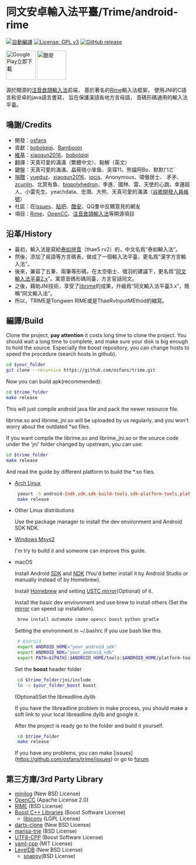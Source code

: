 # 同文安卓輸入法平臺/Trime/android-rime
[![自動編譯](https://travis-ci.org/osfans/trime.svg?branch=develop)](https://travis-ci.org/osfans/trime)
[![License: GPL v3](https://img.shields.io/badge/License-GPL%20v3-blue.svg)](http://www.gnu.org/licenses/gpl-3.0)
[![GitHub release](https://img.shields.io/github/release/osfans/trime.svg)](https://github.com/osfans/trime/releases)

[<img alt='Google Play立即下載' src='https://play.google.com/intl/en_us/badges/images/generic/zh-tw_badge_web_generic.png' height='80px'/>](https://play.google.com/store/apps/details?id=com.osfans.trime)
[<img alt='酷安' src='http://image.coolapk.com/apk_logo/2016/0108/12202_1452248424_4592.png' height='80px'/>](http://www.coolapk.com/apk/com.osfans.trime)

源於開源的[注音倉頡輸入法]前端，
基於著名的[Rime]輸入法框架，
使用JNI的C語言和安卓的java語言書寫，
旨在保護漢語各地方言母語，
音碼形碼通用的輸入法平臺。

## 鳴謝/Credits
- 開發：[osfans](https://github.com/osfans)
- 貢獻：[boboIqiqi](https://github.com/boboIqiqi)、[Bambooin](https://github.com/Bambooin)
- [維基](https://github.com/osfans/trime/wiki)：[xiaoqun2016](https://github.com/xiaoqun2016)、[boboIqiqi](https://github.com/boboIqiqi)
- 翻譯：天真可愛的滿滿（繁體中文）、點解（英文）
- 鍵盤：天真可愛的滿滿、皛筱晓小笨鱼、吴琛11、熊貓阿Bo、默默ㄇㄛˋ
- [捐贈](https://github.com/osfans/trime/releases)：[yueduz](https://github.com/yueduz)、[xiaoqun2016](https://github.com/xiaoqun2016)、[ipcjs](https://github.com/ipcjs)、Anonymous、啸傲居士、 矛矛、[zcunlin](https://github.com/zcunlin)、北冥有鱼、[biopolyhedron](https://github.com/biopolyhedron)、李進、國林、雷、天使的心跳、幸運超人、小雷先生、yeachdata、忠潤、大熊、天真可愛的滿滿（[谷歌開發人員帳號](https://play.google.com/apps/publish/)）
- 社區：在[Issues](https://github.com/osfans/trime/issues)、[貼吧](http://tieba.baidu.com/f?kw=rime)、[酷安](http://www.coolapk.com/apk/com.osfans.trime)、QQ羣中反饋意見的網友
- 項目：[Rime]、[OpenCC]、[注音倉頡輸入法]等開源項目

## 沿革/History
- 最初，輸入法是寫給[泰如拼音](http://tieba.baidu.com/f?kw=%E6%B3%B0%E5%A6%82)（thae5 rv2）的，中文名爲“泰如輸入法”。
- 然後，添加了吳語等方言碼表，做成了一個輸入法平臺，更名爲“漢字方言輸入法”。
- 後來，兼容了五筆、兩筆等形碼，在太空衛士、徵羽的建議下，更名爲“[同文輸入法平臺2.x](https://github.com/osfans/trime-legacy)”。寓意音碼形碼同臺，方言官話同文。
- 之後，藉助JNI技術，享受了[librime](https://github.com/rime/librime)的成果，升級爲“同文輸入法平臺3.x”，簡稱“同文輸入法”。
- 所以，TRIME是Tongwen RIME或是ThaeRvInputMEthod的縮寫。

## 編譯/Build

  Clone the project, **pay attention** it costs long time to clone the project.
  You should wait a long time to complete, and make sure your disk is big enough to hold the source.
  Especially the boost repository, you can change hosts to speed the procedure
  (search hosts in github).
```bash
cd $your_folder
git clone --recursive https://github.com/osfans/trime.git
```

  Now you can build apk(recommended):
```bash
cd $trime_folder
make release
```

  This will just compile android java file and pack the newer resource file.

  librime.so and librime_jni.so will be uploaded by us regularly,
  and you won't worry about the outdated *so files.

  If you want compile the librime.so and librime_jni.so or the source code
  under the 'jni' folder changed by upstream, you can use:
```bash
cd $trime_folder
make release
```
  And read the guide by different platform to build the *.so files.


- [Arch Linux](https://www.archlinux.org/)
  ```bash
   yaourt -S android-{ndk,sdk,sdk-build-tools,sdk-platform-tools,platform} gradle
   make release
  ```

- Other Linux distributions

  Use the package manager to install the dev environment and Android SDK NDK.

- [Windows Msys2](https://lug.ustc.edu.cn/wiki/mirrors/help/msys2)

  I'm try to build it and someone can improve this guide.

- macOS

  Install Android [SDK](https://developer.android.com/studio/index.html)
  and [NDK](https://developer.android.com/ndk/index.html)
  (You'd better install it by Android Studio or manually instead of by Homebrew).

  Install [Homebrew](http://brew.sh/) and setting
  [USTC mirror](https://lug.ustc.edu.cn/wiki/mirrors/help/brew.git)(Optional) of it.

  Install the basic dev environment and use brew to install others
  (Set the [mirror](https://mirrors.ustc.edu.cn/) can speed up installation).

  ```bash
   brew install automake cmake opencc boost python gradle
  ```

  Setting the environment in ~/.bashrc if you use bash like this
  ```bash
   # Android
   export ANDROID_HOME="your_android_sdk"
   export ANDROID_NDK="your_android_ndk"
   export PATH=${PATH}:$ANDROID_HOME/tools:$ANDROID_HOME/platform-tools:$ANDROID_NDK
  ```

  Set the **boost** header folder
  ```bash
   cd $trime_folder/jni/include
   ln -s $your_folder_boost boost
  ```

  (Optional)Set the libreadline.dylib

  If you have the libreadline problem in make process, you should make
  a soft link to your local libreadline.dylib and google it.

  After the project is ready go to the folder and build it yourself.
  ```bash
   cd $trime_folder
   make release
  ```

  If you have any problems, you can make [issues] (https://github.com/osfans/trime/issues)
   or go to [forum](http://www.coolapk.com/apk/com.osfans.trime).

## 第三方庫/3rd Party Library
- [minilog](http://ceres-solver.org/) (New BSD License)
- [OpenCC](https://github.com/BYVoid/OpenCC) (Apache License 2.0)
- [RIME](http://rime.im) (BSD License)
 - [Boost C++ Libraries](http://www.boost.org/) (Boost Software License)
   - [libiconv](http://www.gnu.org/software/libiconv/) (LGPL License)
 - [darts-clone](https://code.google.com/p/darts-clone/) (New BSD License)
 - [marisa-trie](https://code.google.com/p/marisa-trie/) (BSD License)
 - [UTF8-CPP](http://utfcpp.sourceforge.net/) (Boost Software License)
 - [yaml-cpp](https://code.google.com/p/yaml-cpp/) (MIT License)
 - [LevelDB](https://github.com/google/leveldb) (New BSD License)
   - [snappy](https://google.github.io/snappy/)(BSD License)
 
[注音倉頡輸入法]: https://code.google.com/p/android-traditional-chinese-ime/
[Rime]: http://rime.im
[OpenCC]: https://github.com/BYVoid/OpenCC
